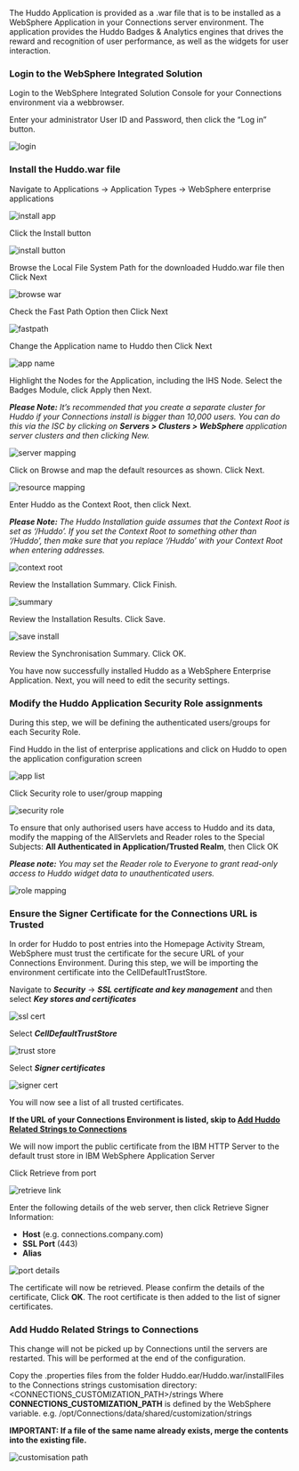 The Huddo Application is provided as a .war file that is to be installed as a WebSphere Application in your Connections server environment.
The application provides the Huddo Badges & Analytics engines that drives the reward and recognition of user performance, as well as the widgets for user
interaction.

### Login to the WebSphere Integrated Solution

Login to the WebSphere Integrated Solution Console for your Connections environment via a webbrowser.

Enter your administrator User ID and Password, then click the “Log in” button.

![login](/assets/badges/install/app/WAS_Console_login.png)

### Install the Huddo.war file

Navigate to Applications → Application Types → WebSphere enterprise applications

![install app](/assets/badges/install/app/install_app.png)

Click the Install button

![install button](/assets/badges/install/app/install_button.png)

Browse the Local File System Path for the downloaded Huddo.war file then Click Next

![browse war](/assets/badges/install/app/browse_war.png)

Check the Fast Path Option then Click Next

![fastpath](/assets/badges/install/app/fastpath.png)

Change the Application name to Huddo then Click Next

![app name](/assets/badges/install/app/app_name.png)

Highlight the Nodes for the Application, including the IHS Node. Select the Badges Module, click Apply then Next.

**_Please Note:_** _It’s recommended that you create a separate cluster for Huddo if your Connections install is bigger than 10,000 users. You can do this via the ISC by clicking on_ **_Servers > Clusters > WebSphere_** _application server clusters and then clicking New._

![server mapping](/assets/badges/install/app/server_mapping.png)

Click on Browse and map the default resources as shown. Click Next.
<!--- //cluster??? -->
![resource mapping](/assets/badges/install/app/resource_mapping.png)

Enter Huddo as the Context Root, then click Next.

**_Please Note:_** _The Huddo Installation guide assumes that the Context Root is set as ‘/Huddo’. If you set the Context Root to something other than ‘/Huddo’, then make sure that you replace ‘/Huddo’ with your Context Root when entering addresses._

![context root](/assets/badges/install/app/context_root.png)

Review the Installation Summary. Click Finish.

![summary](/assets/badges/install/app/summary.png)

Review the Installation Results. Click Save.

![save install](/assets/badges/install/app/save_install.png)

Review the Synchronisation Summary. Click OK.

You have now successfully installed Huddo as a WebSphere Enterprise Application. Next, you will need to edit the security settings.


### Modify the Huddo Application Security Role assignments

During this step, we will be defining the authenticated users/groups for each Security Role.

Find Huddo in the list of enterprise applications and click on Huddo to open the application configuration screen

![app list](/assets/badges/install/app/kudos_app_list.png)

Click Security role to user/group mapping

![security role](/assets/badges/install/app/security_role_link.png)

To ensure that only authorised users have access to Huddo and its data, modify the mapping of the AllServlets and Reader roles to the Special Subjects: **All Authenticated in Application/Trusted Realm**, then Click OK

**_Please note:_** _You may set the Reader role to Everyone to grant read-only access to Huddo widget data to unauthenticated users._

![role mapping](/assets/badges/install/app/role_mapping.png)

### Ensure the Signer Certificate for the Connections URL is Trusted

In order for Huddo to post entries into the Homepage Activity Stream, WebSphere must trust the certificate for the secure URL of your Connections
Environment. During this step, we will be importing the environment certificate into the CellDefaultTrustStore.

Navigate to **_Security_** → **_SSL certificate and key management_** and then select **_Key stores and certificates_**

![ssl cert](/assets/badges/install/app/SSL_cert_link.png)

Select **_CellDefaultTrustStore_**

![trust store](/assets/badges/install/app/celldefaulttruststore.png)

Select **_Signer certificates_**

![signer cert](/assets/badges/install/app/signer_cert_link.png)

You will now see a list of all trusted certificates.

**If the URL of your Connections Environment is listed, skip to [Add Huddo Related Strings to Connections](app.md#add-kudos-related-strings-to-connections)**

We will now import the public certificate from the IBM HTTP Server to the default trust store in IBM WebSphere Application Server

Click Retrieve from port

![retrieve link](/assets/badges/install/app/retrieve_link.png)

Enter the following details of the web server, then click Retrieve Signer Information:

- **Host** (e.g. connections.company.com)
- **SSL Port** (443)
- **Alias**

![port details](/assets/badges/install/app/port_details.png)


The certificate will now be retrieved. Please confirm the details of the certificate, Click **OK**.
The root certificate is then added to the list of signer certificates.

### Add Huddo Related Strings to Connections

This change will not be picked up by Connections until the servers are restarted. This will be performed at the end of the configuration.

Copy the .properties files from the folder Huddo.ear/Huddo.war/installFiles to the Connections strings customisation directory:
<CONNECTIONS_CUSTOMIZATION_PATH>/strings
Where **CONNECTIONS_CUSTOMIZATION_PATH** is defined by the WebSphere variable.
e.g. /opt/Connections/data/shared/customization/strings

**IMPORTANT: If a file of the same name already exists, merge the contents into the existing file.**

![customisation path](/assets/badges/install/app/conn_customisation_path.png)

